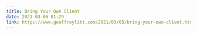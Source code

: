 ```yaml
---
title: Bring Your Own Client
date: 2021-03-06 01:29
link: https://www.geoffreylitt.com/2021/03/05/bring-your-own-client.html
---
```

